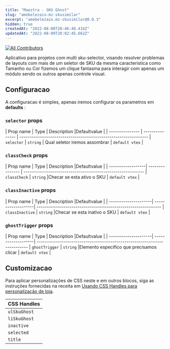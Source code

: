 ```yaml
---
title: "Maeztra - SKU Ghost"
slug: "amobelezaio-mz-skusimilar"
excerpt: "amobelezaio.mz-skusimilar@0.0.3"
hidden: true
createdAt: "2022-08-08T20:46:48.416Z"
updatedAt: "2022-08-09T20:02:45.662Z"
---
```

<!-- DOCS-IGNORE:start -->
<!-- ALL-CONTRIBUTORS-BADGE:START - Do not remove or modify this section -->
[![All Contributors](https://img.shields.io/badge/all_contributors-0-orange.svg?style=flat-square)](#contributors-)
<!-- ALL-CONTRIBUTORS-BADGE:END -->
<!-- DOCS-IGNORE:end -->

Aplicativo para projetos com multi sku-selector, visando resolver problemas de layouts com mais de um seletor de SKU da mesma caracteristica como Tamanho ou Cor fizemos um clique fantasma para interagir com apenas um módulo sendo os outros apenas controle visual.

## Configuracao 

A configuracao é simples, apenas iremos configurar os parametros em **defaults** :


### `selector` props

| Prop name       | Type            | Description                           |Defaultvalue           |
| --------------- | --------------- | ---------------------------------------------------------------
| `selector`      | `string`        | Qual seletor iremos assombrar         | `default vtex`        |


### `classCheck` props

| Prop name         | Type            | Description                       |Defaultvalue           |
| ------------------| --------------- | -----------------------------------------------------------
| `classCheck`      | `string`        |Checar se esta ativo o SKU         | `default vtex`        |

### `classInactive` props

| Prop name            | Type               | Description                         |Defaultvalue           |
| ---------------------| -------------------| -------------------------------------------------------------
| `classInactive`      | `string`           |Checar se esta inativo o SKU         | `default vtex`        |

### `ghostTrigger` props

| Prop name            | Type               | Description                                      |Defaultvalue           |
| ---------------------| -------------------| -------------------------------------------------------------------------
| `ghostTrigger`       | `string`           |Elemento especifico que precisamos clicar         | `default vtex`        |


## Customizacao

Para aplicar personalizações de CSS neste e em outros blocos, siga as instruções fornecidas na receita em [Usando CSS Handles para personalização de loja](https://vtex.io/docs/recipes/style/using-css-handles-for-store-customization).

| CSS Handles |
| ----------- | 
| `ulSkuGhost` | 
| `liSkuGhost` | 
| `inactive` | 
| `selected` | 
| `title` |